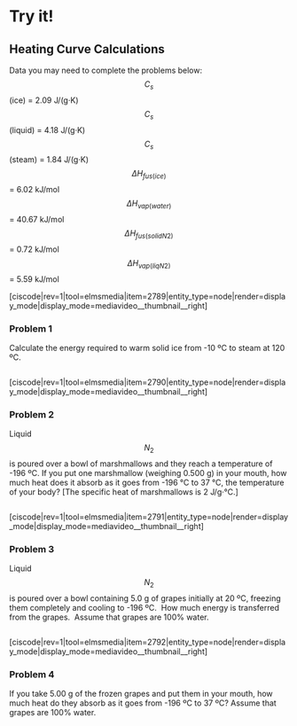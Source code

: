 # Try it!

## Heating Curve Calculations

Data you may need to complete the problems below:
$$C_s$$ (ice) = 2.09 J/(g·K)
$$C_s$$ (liquid) = 4.18 J/(g·K)
$$C_s$$ (steam) = 1.84 J/(g·K)
$$\Delta H_{fus (ice)}$$ = 6.02 kJ/mol
$$\Delta H_{vap (water)}$$ = 40.67 kJ/mol
$$\Delta H_{fus (solid N2)}$$ = 0.72 kJ/mol
$$\Delta H_{vap (liq N2)}$$ = 5.59 kJ/mol


[ciscode|rev=1|tool=elmsmedia|item=2789|entity_type=node|render=display_mode|display_mode=mediavideo__thumbnail__right]


### Problem 1
Calculate the energy required to warm solid ice from -10 ºC to steam at 120 ºC.

<div class="spacer" style="display:block;overflow:hidden;width:100%;"></div>



[ciscode|rev=1|tool=elmsmedia|item=2790|entity_type=node|render=display_mode|display_mode=mediavideo__thumbnail__right]


### Problem 2
Liquid $$N_2$$ is poured over a bowl of marshmallows and they reach a temperature of -196 ºC. If you put one marshmallow (weighing 0.500 g) in your mouth, how much heat does it absorb as it goes from -196 °C to 37 °C, the temperature of your body? [The specific heat of marshmallows is 2 J/g·°C.]

<div class="spacer" style="display:block;overflow:hidden;width:100%;"></div>


[ciscode|rev=1|tool=elmsmedia|item=2791|entity_type=node|render=display_mode|display_mode=mediavideo__thumbnail__right]



### Problem 3

Liquid $$N_2$$ is poured over a bowl containing 5.0 g of grapes initially at 20 ºC, freezing them completely and cooling to -196 ºC.  How much energy is transferred from the grapes.  Assume that grapes are 100% water.

<div class="spacer" style="display:block;overflow:hidden;width:100%;"></div>


[ciscode|rev=1|tool=elmsmedia|item=2792|entity_type=node|render=display_mode|display_mode=mediavideo__thumbnail__right]



### Problem 4
If you take 5.00 g of the frozen grapes and put them in your mouth, how much heat do they absorb as it goes from -196 ºC to 37 ºC? Assume that grapes are 100% water.



